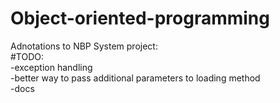 # Object-oriented-programming 

Adnotations to NBP System project: <br /> 
#TODO: <br /> 
-exception handling <br /> 
-better way to pass additional parameters to loading method <br /> 
-docs <br /> 
